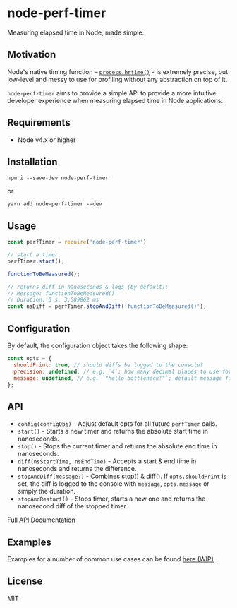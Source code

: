 # node-perf-timer


Measuring elapsed time in Node, made simple.


## Motivation
Node's native timing function – [`process.hrtime()`](https://nodejs.org/api/process.html#process_process_hrtime_time) – is extremely precise, but low-level and messy to use for profiling without any abstraction on top of it.

`node-perf-timer` aims to provide a simple API to provide a more intuitive developer experience when measuring elapsed time in Node applications.


## Requirements
* Node v4.x or higher


## Installation
```
npm i --save-dev node-perf-timer
```
or
```
yarn add node-perf-timer --dev
```

## Usage
```js
const perfTimer = require('node-perf-timer')

// start a timer
perfTimer.start();

functionToBeMeasured();

// returns diff in nanoseconds & logs (by default):
// Message: functionToBeMeasured()
// Duration: 0 s, 3.589862 ms
const nsDiff = perfTimer.stopAndDiff('functionToBeMeasured()');
```

## Configuration
By default, the configuration object takes the following shape:
```js
const opts = {
  shouldPrint: true, // should diffs be logged to the console?
  precision: undefined, // e.g. `4`; how many decimal places to use for millisecond formatting
  message: undefined, // e.g. `"hello bottleneck!"`; default message for each diff being logged
};
```

## API
* `config(configObj)` - Adjust default opts for all future `perfTimer` calls.
* `start()` - Starts a new timer and returns the absolute start time in nanoseconds.
* `stop()` - Stops the current timer and returns the absolute end time in nanoseconds.
* `diff(nsStartTime, nsEndTime)` - Accepts a start & end time in nanoseconds and returns the difference.
* `stopAndDiff(message?)` - Combines stop() & diff(). If `opts.shouldPrint` is set, the diff is logged to the console with `message`, `opts.message` or simply the duration.
* `stopAndRestart()` - Stops timer, starts a new one and returns the nanosecond diff of the stopped timer.

[Full API Documentation](/docs/index.md)


## Examples
Examples for a number of common use cases can be found [here (WIP)](/examples).


## License
MIT
